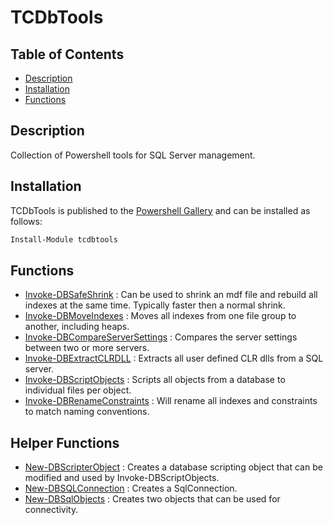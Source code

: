 # TCDbTools 

## Table of Contents

* [Description](#description) 
* [Installation](#installation)
* [Functions](#functions)

##  Description

Collection of Powershell tools for SQL Server management. 

## Installation

TCDbTools is published to the [Powershell Gallery](https://www.powershellgallery.com/packages/tcdbtools)
and can be installed as follows:

```powershell
Install-Module tcdbtools
```

## Functions

* [Invoke-DBSafeShrink](docs/Invoke-DBSafeShrink.md) : Can be used to shrink an mdf file and rebuild all indexes at the same time. Typically faster then a normal shrink. 
* [Invoke-DBMoveIndexes](docs/Invoke-DBMoveIndexes.md) : Moves all indexes from one file group to another, including heaps.
* [Invoke-DBCompareServerSettings](docs/Invoke-DBCompareServerSettings.md) : Compares the server settings between two or more servers.
* [Invoke-DBExtractCLRDLL](docs/Invoke-DBExtractCLRDLL.md) : Extracts all user defined CLR dlls from a SQL server.
* [Invoke-DBScriptObjects](docs/Invoke-DBScriptObjects.md) : Scripts all objects from a database to individual files per object.
* [Invoke-DBRenameConstraints](docs/Invoke-DBRenameConstraints.md) : Will rename all indexes and constraints to match naming conventions. 

## Helper Functions

* [New-DBScripterObject](docs/New-DBScripterObject.md) : Creates a database scripting object that can be modified and used by Invoke-DBScriptObjects.
* [New-DBSQLConnection](docs/New-DBSQLConnection.md) : Creates a SqlConnection.
* [New-DBSqlObjects](docs/New-DBSqlObjects.md) : Creates two objects that can be used for connectivity.

